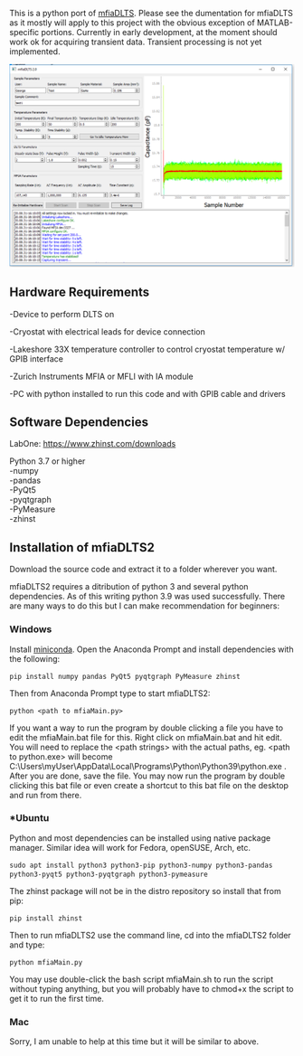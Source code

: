This is a python port of [mfiaDLTS](https://github.com/nelsongt/mfiaDLTS). Please see the dumentation for mfiaDLTS as it mostly will apply to this project with the obvious exception of MATLAB-specific portions. Currently in early development, at the moment should work ok for acquiring transient data. Transient processing is not yet implemented.

![image](https://raw.githubusercontent.com/nelsongt/mfiaDLTS2/master/screenshot.png)
  
  
Hardware Requirements
------------

  -Device to perform DLTS on
  
  -Cryostat with electrical leads for device connection
  
  -Lakeshore 33X temperature controller to control cryostat temperature w/ GPIB interface
  
  -Zurich Instruments MFIA or MFLI with IA module
  
  -PC with python installed to run this code and with GPIB cable and drivers
  
  
Software Dependencies
------------

LabOne: https://www.zhinst.com/downloads
  
Python 3.7 or higher  
-numpy  
-pandas  
-PyQt5  
-pyqtgraph  
-PyMeasure  
-zhinst
  
  
Installation of mfiaDLTS2
------------

Download the source code and extract it to a folder wherever you want.

mfiaDLTS2 requires a ditribution of python 3 and several python dependencies. As of this writing python 3.9 was used successfully. There are many ways to do this but I can make recommendation for beginners:

### Windows

Install [miniconda](https://docs.conda.io/en/latest/miniconda.html). Open the Anaconda Prompt and install dependencies with the following:

    pip install numpy pandas PyQt5 pyqtgraph PyMeasure zhinst
  
Then from Anaconda Prompt type to start mfiaDLTS2:
  
    python <path to mfiaMain.py>
  
If you want a way to run the program by double clicking a file you have to edit the mfiaMain.bat file for this. Right click on mfiaMain.bat and hit edit. You will need to replace the \<path strings\> with the actual paths, eg. \<path to python.exe\> will become C:\Users\myUser\AppData\Local\Programs\Python\Python39\python.exe . After you are done, save the file. You may now run the program by double clicking this bat file or even create a shortcut to this bat file on the desktop and run from there.
  

### \*Ubuntu

Python and most dependencies can be installed using native package manager. Similar idea will work for Fedora, openSUSE, Arch, etc.

    sudo apt install python3 python3-pip python3-numpy python3-pandas python3-pyqt5 python3-pyqtgraph python3-pymeasure
    
The zhinst package will not be in the distro repository so install that from pip:
    
    pip install zhinst
    
Then to run mfiaDLTS2 use the command line, cd into the mfiaDLTS2 folder and type:
    
    python mfiaMain.py
    
You may use double-click the bash script mfiaMain.sh to run the script without typing anything, but you will probably have to chmod+x the script to get it to run the first time.

### Mac

Sorry, I am unable to help at this time but it will be similar to above.
  


